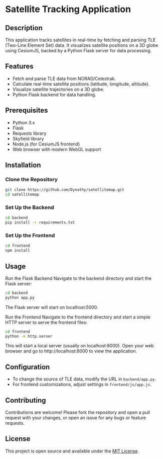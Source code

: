 # Satellite Tracking Application

## Description
This application tracks satellites in real-time by fetching and parsing TLE (Two-Line Element Set) data. It visualizes satellite positions on a 3D globe using CesiumJS, backed by a Python Flask server for data processing.

## Features
- Fetch and parse TLE data from NORAD/Celestrak.
- Calculate real-time satellite positions (latitude, longitude, altitude).
- Visualize satellite trajectories on a 3D globe.
- Python Flask backend for data handling.

## Prerequisites
- Python 3.x
- Flask
- Requests library
- Skyfield library
- Node.js (for CesiumJS frontend)
- Web browser with modern WebGL support

## Installation

### Clone the Repository
```bash
git clone https://github.com/Dynathy/satellitemap.git
cd satellitemap
```

### Set Up the Backend
```bash
cd backend
pip install -r requirements.txt
```

### Set Up the Frontend
```bash
cd frontend
npm install
```

## Usage

Run the Flask Backend
Navigate to the backend directory and start the Flask server:

```bash
cd backend
python app.py
```
The Flask server will start on localhost:5000.

Run the Frontend
Navigate to the frontend directory and start a simple HTTP server to serve the frontend files:

```bash
cd frontend
python -m http.server
```
This will start a local server (usually on localhost:8000). Open your web browser and go to http://localhost:8000 to view the application.

## Configuration
- To change the source of TLE data, modify the URL in `backend/app.py`.
- For frontend customizations, adjust settings in `frontend/js/app.js`.

## Contributing
Contributions are welcome! Please fork the repository and open a pull request with your changes, or open an issue for any bugs or feature requests.

## License
This project is open source and available under the [MIT License](LICENSE).


